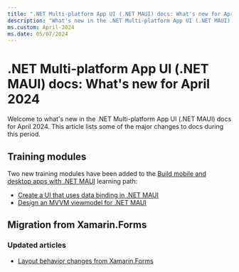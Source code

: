 ```yaml
---
title: ".NET Multi-platform App UI (.NET MAUI) docs: What's new for April 2024"
description: "What's new in the .NET Multi-platform App UI (.NET MAUI) docs for April 2024."
ms.custom: April-2024
ms.date: 05/07/2024
---
```


# .NET Multi-platform App UI (.NET MAUI) docs: What's new for April 2024

Welcome to what's new in the .NET Multi-platform App UI (.NET MAUI) docs for April 2024. This article lists some of the major changes to docs during this period.

## Training modules

Two new training modules have been added to the [Build mobile and desktop apps with .NET MAUI](/training/paths/build-apps-with-dotnet-maui) learning path:

- [Create a UI that uses data binding in .NET MAUI](/training/modules/separate-ui-and-logic-with-data-binding)
- [Design an MVVM viewmodel for .NET MAUI](/training/modules/design-mvvm-viewmodel)

## Migration from Xamarin.Forms

### Updated articles

- [Layout behavior changes from Xamarin.Forms](../migration/layouts.md)
